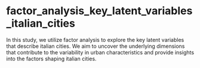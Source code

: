 # factor_analysis_key_latent_variables_italian_cities
In this study, we utilize factor analysis to explore the key latent variables that describe italian cities. We aim to uncover the underlying dimensions that contribute to the variability in urban characteristics and provide insights into the factors shaping italian cities.
